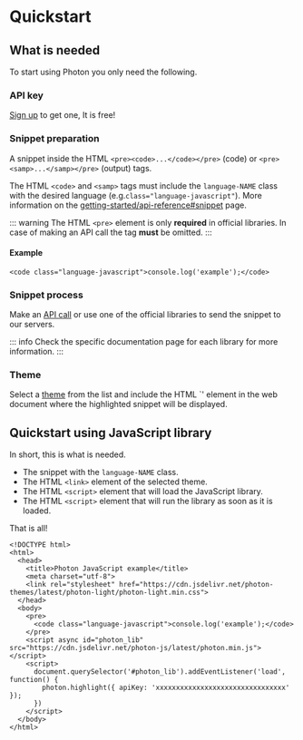 # Quickstart

## What is needed

To start using Photon you only need the following.

### API key

[Sign up](https://photon.sh/signup) to get one, It is free!

### Snippet preparation

A snippet inside the HTML `<pre><code>...</code></pre>` (code) or `<pre><samp>...</samp></pre>` (output) tags.

The HTML `<code>` and `<samp>` tags must include the `language-NAME` class with the desired language (e.g.`class="language-javascript"`). More information on the [getting-started/api-reference#snippet](https://photon.sh/docs/getting-started/api-reference#snippet) page.

::: warning
The HTML `<pre>` element is only **required** in official libraries. In case of making an API call the tag **must** be omitted.
:::

#### Example

``` {.language-html}
<code class="language-javascript">console.log('example');</code>
```

### Snippet process

Make an [API call](https://photon.sh/docs/getting-started/api-reference#http-request) or use one of the official libraries to send the snippet to our servers.

::: info
Check the specific documentation page for each library for more information.
:::

### Theme

Select a [theme](https://photon.sh/docs/themes/list) from the list and include the HTML `<link>' element in the web document where the highlighted snippet will be displayed.

## Quickstart using JavaScript library

In short, this is what is needed.

* The snippet with the `language-NAME` class.
* The HTML `<link>` element of the selected theme.
* The HTML `<script>` element that will load the JavaScript library.
* The HTML `<script>` element that will run the library as soon as it is loaded.

That is all!

``` {.language-html data-add="9-11" data-highlight="6,12-17"}
<!DOCTYPE html>
<html>
  <head>
    <title>Photon JavaScript example</title>
    <meta charset="utf-8">
    <link rel="stylesheet" href="https://cdn.jsdelivr.net/photon-themes/latest/photon-light/photon-light.min.css">
  </head>
  <body>
    <pre>
      <code class="language-javascript">console.log('example');</code>
    </pre>
    <script async id="photon_lib" src="https://cdn.jsdelivr.net/photon-js/latest/photon.min.js"></script>
    <script>
      document.querySelector('#photon_lib').addEventListener('load', function() {
        photon.highlight({ apiKey: 'xxxxxxxxxxxxxxxxxxxxxxxxxxxxxxxx' });
      })
    </script>
  </body>
</html>
```
